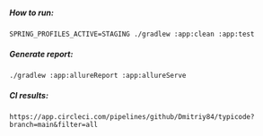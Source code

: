 ##### How to run:
```
SPRING_PROFILES_ACTIVE=STAGING ./gradlew :app:clean :app:test
```

##### Generate report:
```
./gradlew :app:allureReport :app:allureServe
```

##### CI results:
```
https://app.circleci.com/pipelines/github/Dmitriy84/typicode?branch=main&filter=all
```
